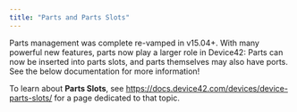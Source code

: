 ```yaml
---
title: "Parts and Parts Slots"
---
```


Parts management was complete re-vamped in v15.04+. With many powerful new features, parts now play a larger role in Device42: Parts can now be inserted into parts slots, and parts themselves may also have ports. See the below documentation for more information!

To learn about **Parts Slots**, see https://docs.device42.com/devices/device-parts-slots/ for a page dedicated to that topic.


